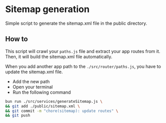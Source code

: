 # Sitemap generation

Simple script to generate the sitemap.xml file in the public directory.

## How to

This script will crawl your `paths.js` file and extract your app routes from it. Then, it will build the sitemap.xml file automatically.

When you add another app path to the `./src/router/paths.js`, you have to update the sitemap.xml file.

- Add the new path
- Open your terminal
- Run the following command

```bash
bun run ./src/services/generateSitemap.js \
&& git add ./public/sitemap.xml \
&& git commit -m "chore(sitemap): update routes" \
&& git push
```
